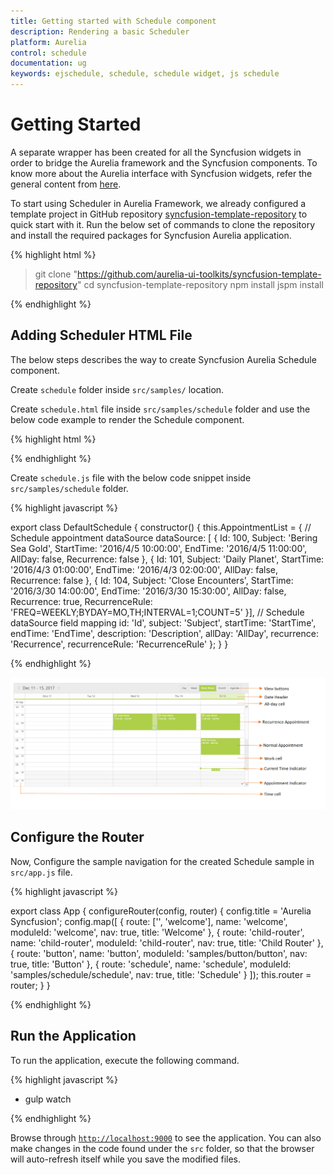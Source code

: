 ```yaml
---
title: Getting started with Schedule component
description: Rendering a basic Scheduler
platform: Aurelia
control: schedule
documentation: ug
keywords: ejschedule, schedule, schedule widget, js schedule
---
```


# Getting Started

A separate wrapper has been created for all the Syncfusion widgets in order to bridge the Aurelia framework and the Syncfusion components. To know more about the Aurelia interface with Syncfusion widgets, refer the general content from [here](/aurelia/overview).

To start using Scheduler in Aurelia Framework, we already configured a template project in GitHub repository [syncfusion-template-repository](https://github.com/aurelia-ui-toolkits/syncfusion-template-repository) to quick start with it. Run the below set of commands to clone the repository and install the required packages for Syncfusion Aurelia application.

{% highlight html %}

> git clone "https://github.com/aurelia-ui-toolkits/syncfusion-template-repository"
> cd syncfusion-template-repository
> npm install
> jspm install

{% endhighlight %}

## Adding Scheduler HTML File

The below steps describes the way to create Syncfusion Aurelia Schedule component.

Create `schedule` folder inside `src/samples/` location.

Create `schedule.html` file inside `src/samples/schedule` folder and use the below code example to render the Schedule component.

{% highlight html %}

<template>    
    <div>
        <ej-schedule id="Schedule1" e-width="100%" e-height="575px" e-appointment-settings.bind="AppointmentList" e-current-date="04/03/2016">
        </ej-schedule>
    </div>
</template>

{% endhighlight %}

Create `schedule.js` file with the below code snippet inside `src/samples/schedule` folder.

{% highlight javascript %}

export class DefaultSchedule {
    constructor() {
      this.AppointmentList = {
        // Schedule appointment dataSource
        dataSource: [
          {
            Id: 100,
            Subject: 'Bering Sea Gold',
            StartTime: '2016/4/5 10:00:00',
            EndTime: '2016/4/5 11:00:00',
            AllDay: false,
            Recurrence: false
          }, {
            Id: 101,
            Subject: 'Daily Planet',
            StartTime: '2016/4/3 01:00:00',
            EndTime: '2016/4/3 02:00:00',
            AllDay: false,
            Recurrence: false
          }, {
            Id: 104,
            Subject: 'Close Encounters',
            StartTime: '2016/3/30 14:00:00',
            EndTime: '2016/3/30 15:30:00',
            AllDay: false,
            Recurrence: true,
            RecurrenceRule: 'FREQ=WEEKLY;BYDAY=MO,TH;INTERVAL=1;COUNT=5'
          }],
        // Schedule dataSource field mapping
        id: 'Id',
        subject: 'Subject',
        startTime: 'StartTime',
        endTime: 'EndTime',
        description: 'Description',
        allDay: 'AllDay',
        recurrence: 'Recurrence',
        recurrenceRule: 'RecurrenceRule'
      };
    }
}

{% endhighlight %}


![](Getting-Started_images/Getting-Started_img1.png)

## Configure the Router

Now, Configure the sample navigation for the created Schedule sample in `src/app.js` file.

{% highlight javascript %}

export class App {
 configureRouter(config, router) {
  config.title = 'Aurelia Syncfusion';
  config.map([
   { route: ['', 'welcome'], name: 'welcome', moduleId: 'welcome',
                nav: true, title: 'Welcome' },
   { route: 'child-router',  name: 'child-router', moduleId: 'child-router',
                nav: true, title: 'Child Router' },
   { route: 'button', name: 'button', moduleId: 'samples/button/button',
                nav: true, title: 'Button' },
   { route: 'schedule', name: 'schedule', moduleId: 'samples/schedule/schedule',
                nav: true, title: 'Schedule' }
 ]);
 this.router = router;
 }
}

{% endhighlight %}

## Run the Application

To run the application, execute the following command.

{% highlight javascript %}

* gulp watch

{% endhighlight %}

Browse through [`http://localhost:9000`](http://localhost:9000)  to see the application. You can also make changes in the code found under the `src` folder, so that the browser will auto-refresh itself while you save the modified files.
